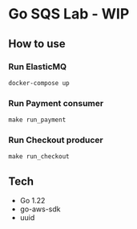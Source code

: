 # Go SQS Lab - WIP

## How to use
### Run ElasticMQ
`docker-compose up`
### Run Payment consumer
`make run_payment`

### Run Checkout producer
`make run_checkout`

## Tech
* Go 1.22
* go-aws-sdk
* uuid
